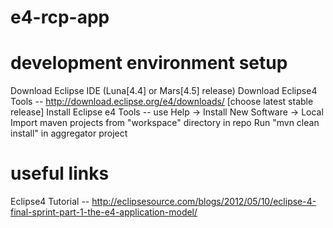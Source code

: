 # e4-rcp-app

# development environment setup
Download Eclipse IDE (Luna[4.4] or Mars[4.5] release)
Download Eclipse4 Tools -- http://download.eclipse.org/e4/downloads/ [choose latest stable release]
Install Eclipse e4 Tools -- use Help -> Install New Software -> Local
Import maven projects from "workspace" directory in repo
Run "mvn clean install" in aggregator project

# useful links
Eclipse4 Tutorial -- http://eclipsesource.com/blogs/2012/05/10/eclipse-4-final-sprint-part-1-the-e4-application-model/
